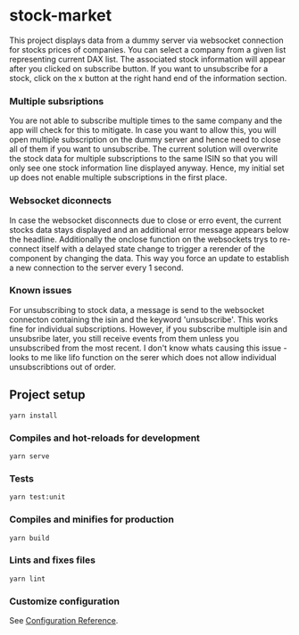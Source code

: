 # stock-market
This project displays data from a dummy server via websocket connection for stocks prices of companies. You can select a company from a given list representing current DAX list. The associated stock information
will appear after you clicked on subscribe button. If you want to unsubscribe for a stock, click on the x button at the right hand end of the information section.


### Multiple subsriptions
You are not able to subscribe multiple times to the same company and the app will check for this to mitigate. In case you want to allow this, you will open multiple subscription on the dummy server and hence need to close all of them if you want to unsubscribe. The current solution will overwrite the stock data for multiple subscriptions to the same ISIN so that you will only see one stock information line displayed anyway. Hence, my initial set up does not enable multiple subscriptions in the first place.

### Websocket diconnects
In case the websocket disconnects due to close or erro event, the current stocks data stays displayed and an additional error message appears below the headline. Additionally the onclose function on the websockets trys to re-connect itself with a delayed state change to trigger a rerender of the component by changing the data. This way you force an update to establish a new connection to the server every 1 second.

### Known issues
For unsubscribing to stock data, a message is send to the websocket connecton containing the isin and the keyword 'unsubscribe'. This works fine for individual subscriptions. However, if you subscribe multiple isin and unsubsribe later, you still receive events from them unless you unsubscribed from the most recent. I don't know whats causing this issue - looks to me like lifo function on the serer which does not allow individual unsubscribtions out of order.


## Project setup
```
yarn install
```

### Compiles and hot-reloads for development
```
yarn serve
```

### Tests
```
yarn test:unit
```

### Compiles and minifies for production
```
yarn build
```

### Lints and fixes files
```
yarn lint
```

### Customize configuration
See [Configuration Reference](https://cli.vuejs.org/config/).
